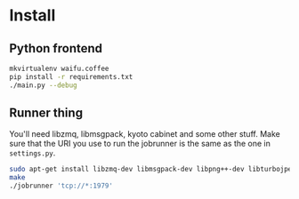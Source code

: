 Install
=======

Python frontend
---------------

```bash
mkvirtualenv waifu.coffee
pip install -r requirements.txt
./main.py --debug
````

Runner thing
------------

You'll need libzmq, libmsgpack, kyoto cabinet and some other stuff. Make sure
that the URI you use to run the jobrunner is the same as the one in `settings.py`.

```bash
sudo apt-get install libzmq-dev libmsgpack-dev libpng++-dev libturbojpeg1-dev
make
./jobrunner 'tcp://*:1979'
````
